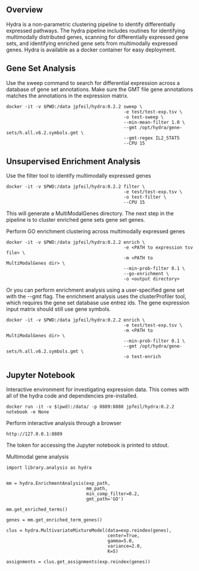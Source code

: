 ## Overview

Hydra is a non-parametric clustering pipeline to identify 
differentially expressed pathways. The hydra pipeline includes 
routines for identifying multimodally distributed genes, scanning for 
differentially expressed gene sets, and identifying enriched gene 
sets from multimodally expressed genes. Hydra is available as a 
docker container for easy deployment.

## Gene Set Analysis
Use the sweep command to search for differential expression across a database 
of gene set annotations. Make sure the GMT file gene annotations matches the 
annotations in the expression matrix.
```
docker -it -v $PWD:/data jpfeil/hydra:0.2.2 sweep \
                                            -e test/test-exp.tsv \
                                            -o test-sweep \
                                            --min-mean-filter 1.0 \
                                            --gmt /opt/hydra/gene-sets/h.all.v6.2.symbols.gmt \
                                            --gmt-regex IL2_STAT5
                                            --CPU 15 
```

## Unsupervised Enrichment Analysis
Use the filter tool to identify multimodally expressed genes

```
docker -it -v $PWD:/data jpfeil/hydra:0.2.2 filter \
                                            -e test/test-exp.tsv \ 
                                            -o test-filter \
                                            --CPU 15 
```
This will generate a MultiModalGenes directory. The next step in the pipeline 
is to cluster enriched gene sets gene set genes.  

Perform GO enrichment clustering across multimodally expressed genes
```
docker -it -v $PWD:/data jpfeil/hydra:0.2.2 enrich \
                                            -e <PATH to expression tsv file> \
                                            -m <PATH to MultiModalGenes dir> \
                                            --min-prob-filter 0.1 \
                                            --go-enrichment \
                                            -o <output directory> 
```

Or you can perform enrichment analysis using a user-specified gene set with the --gmt flag. The enrichment analysis 
uses the clusterProfiler tool, which requires the gene set database use entrez ids. The gene expression input matrix 
should still use gene symbols.
```
docker -it -v $PWD:/data jpfeil/hydra:0.2.2 enrich \
                                            -e test/test-exp.tsv \
                                            -m <PATH to MultiModalGenes dir> \
                                            --min-prob-filter 0.1 \
                                            --gmt /opt/hydra/gene-sets/h.all.v6.2.symbols.gmt \
                                            -o test-enrich
```

## Jupyter Notebook
Interactive environment for investigating expression data. This comes with all of the 
hydra code and dependencies pre-installed.

```
docker run -it -v $(pwd):/data/ -p 8889:8888 jpfeil/hydra:0.2.2 notebook -e None
```

Perform interactive analysis through a browser
```
http://127.0.0.1:8889
```
The token for accessing the Jupyter notebook is printed to stdout.

Multimodal gene analysis
```
import library.analysis as hydra


mm = hydra.EnrichmentAnalysis(exp_path,
                              mm_path,
                              min_comp_filter=0.2,
                              gmt_path='GO')
                              
mm.get_enriched_terms()

genes = mm.get_enriched_term_genes()

clus = hydra.MultivariateMixtureModel(data=exp.reindex(genes),
                                      center=True,
                                      gamma=5.0,
                                      variance=2.0,
                                      K=5)
                                   
assignments = clus.get_assignments(exp.reindex(genes))
```